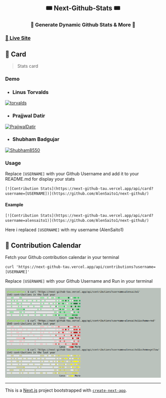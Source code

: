 <div align=center>

## 🎟️ Next-Github-Stats  🎟️
### 🌟 Generate Dynamic Github Stats & More  🌟

</div>

### [🔅 Live Site](https://next-github-tau.vercel.app/)

## 🎴 Card
> Stats card

### Demo
- ### Linus Torvalds
[![torvalds](https://next-github-tau.vercel.app/api/card?username=torvalds)](https://github.com/torvalds)
- ### Prajjwal Datir
[![PrajjwalDatir](https://next-github-tau.vercel.app/api/card?username=PrajjwalDatir)](https://github.com/prajjwaldatir)

- ### Shubham Badgujar 
[![Shubham8550](https://next-github-tau.vercel.app/api/card?username=shubham8550)](https://github.com/shubham8550)

### Usage
Replace `[USERNAME]` with your Github Username and add it to your README.md for display your stats

```MD
[![Contribution Stats](https://next-github-tau.vercel.app/api/card?username=[USERNAME])](https://github.com/AlenSaito1/next-github/)
``` 
#### Example

```
[![Contribution Stats](https://next-github-tau.vercel.app/api/card?username=alensaito1)](https://github.com/AlenSaito1/next-github/)

```
Here i replaced `[USERNAME]` with my username (AlenSaito1)

## 📅 Contribution Calendar 
Fetch your Github contribution calendar in your terminal

```SH
curl 'https://next-github-tau.vercel.app/api/contributions?username=[USERNAME]'
```
Replace `[USERNAME]` with your Github Username and Run in your terminal

![Terminal](assets/images/terminal.png)

------

This is a [Next.js](https://nextjs.org/) project bootstrapped with [`create-next-app`](https://github.com/vercel/next.js/tree/canary/packages/create-next-app).
